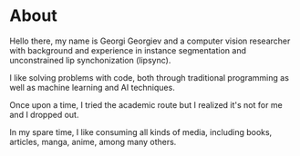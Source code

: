 # About

Hello there, my name is Georgi Georgiev and a computer vision researcher with background and experience in instance segmentation and unconstrained lip synchonization (lipsync). 

I like solving problems with code, both through traditional programming as well as machine learning and AI techniques.

Once upon a time, I tried the academic route but I realized it's not for me and I dropped out.

In my spare time, I like consuming all kinds of media, including books, articles, manga, anime, among many others. 